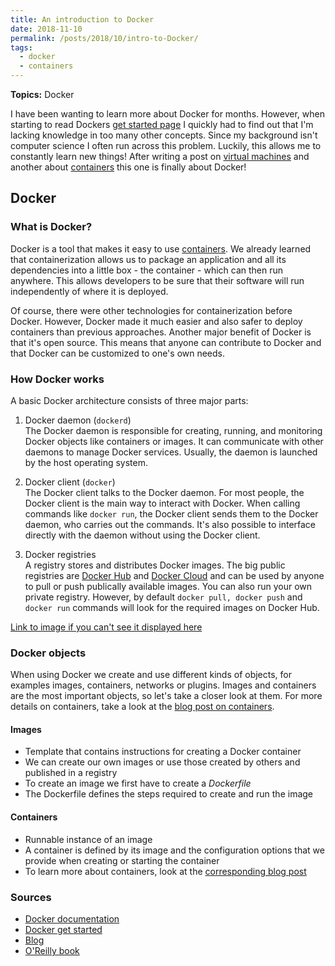 ```yaml
---
title: An introduction to Docker
date: 2018-11-10
permalink: /posts/2018/10/intro-to-Docker/
tags:
  - docker
  - containers
---
```


**Topics:** Docker
 

I have been wanting to learn more about Docker for months. However, when starting to read Dockers [get started page](https://docs.docker.com/v17.09/get-started/) I quickly had to find out that I'm lacking knowledge in too many other concepts. Since my background isn't computer science I often run across this problem. Luckily, this allows me to constantly learn new things! After writing a post on [virtual machines](http://alpopkes.com/posts/2018/09/intro-to-virtual-machines/) and another about [containers](http://alpopkes.com/posts/2018/10/intro-to-containers/) this one is finally about Docker!

## Docker

### What is Docker?

Docker is a tool that makes it easy to use [containers](http://alpopkes.com/posts/2018/10/intro-to-containers/). We already learned that containerization allows us to package an application and all its dependencies into a little box - the container - which can then run anywhere. This allows developers to be sure that their software will run independently of where it is deployed.  

Of course, there were other technologies for containerization before Docker. However, Docker made it much easier and also safer to deploy containers than previous approaches. Another major benefit of Docker is that it's open source. This means that anyone can contribute to Docker and that Docker can be customized to one's own needs.


### How Docker works

A basic Docker architecture consists of three major parts:

1. Docker daemon (```dockerd```)     
The Docker daemon is responsible for creating, running, and monitoring Docker objects like containers or images. It can communicate with other daemons to manage Docker services. Usually, the daemon is launched by the host operating system.

2. Docker client (```docker```)     
The Docker client talks to the Docker daemon. For most people, the Docker client is the main way to interact with Docker. When calling commands like ```docker run```, the Docker client sends them to the Docker daemon, who carries out the commands. It's also possible to interface directly with the daemon without using the Docker client.

3. Docker registries      
A registry stores and distributes Docker images. The big public registries are [Docker Hub]() and [Docker Cloud]() and can be used by anyone to pull or push publically available images. You can also run your own private registry. However, by default ```docker pull, docker push``` and ```docker run``` commands will look for the required images on Docker Hub.

[Link to image if you can't see it displayed here](https://github.com/zotroneneis/resources/)


### Docker objects

When using Docker we create and use different kinds of objects, for examples images, containers, networks or plugins. Images and containers are the most important objects, so let's take a closer look at them. For more details on containers, take a look at the [blog post on containers](http://alpopkes.com/posts/2018/10/intro-to-containers/).

#### Images
- Template that contains instructions for creating a Docker container    
- We can create our own images or use those created by others and published in a registry    
- To create an image we first have to create a *Dockerfile*    
- The Dockerfile defines the steps required to create and run the image     

#### Containers
- Runnable instance of an image     
- A container is defined by its image and the configuration options that we provide when creating or starting the container    
- To learn more about containers, look at the [corresponding blog post](http://alpopkes.com/posts/2018/10/intro-to-containers/)    


### Sources
- [Docker documentation](https://docs.docker.com/engine/docker-overview/#the-docker-client)     
- [Docker get started](https://docs.docker.com/get-started/part2/#your-new-development-environment)      
- [Blog](https://blog.knoldus.com/docker-architecture/)     
- [O'Reilly book](https://www.oreilly.com/library/view/using-docker/9781491915752/ch04.html)     

<!-- Florian: -->
<!-- zwischen 26.02 am 23.03 --> 
